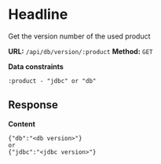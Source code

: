# Headline
Get the version number of the used product

__URL:__ `/api/db/version/:product`
__Method:__ `GET`  

__Data constraints__
```
:product - "jdbc" or "db"
```

## Response

__Content__
```
{"db":"<db version>"}
or
{"jdbc":"<jdbc version>"}
```